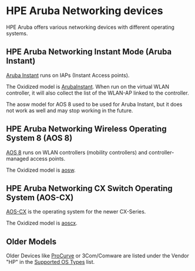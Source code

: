 # HPE Aruba Networking devices
HPE Aruba offers various networking devices with different operating systems.

## HPE Aruba Networking Instant Mode (Aruba Instant)
[Aruba Instant](https://www.arubanetworks.com/techdocs/ArubaDocPortal/content/cons-instant-home.htm)
runs on IAPs (Instant Access points).

The Oxidized model is [ArubaInstant](/lib/oxidized/model/arubainstant.rb).
When run on the virtual WLAN controller, it will also collect the list of the
WLAN-AP linked to the controller.

The aosw model for AOS 8 used to be used for Aruba Instant, but it does not work
as well and may stop working in the future.

## HPE Aruba Networking Wireless Operating System 8 (AOS 8)
[AOS 8](https://www.arubanetworks.com/techdocs/ArubaDocPortal/content/cons-aos-home.htm)
runs on WLAN controllers (mobility controllers) and controller-managed access
points.

The Oxidized model is [aosw](/lib/oxidized/model/aosw.rb).

## HPE Aruba Networking CX Switch Operating System (AOS-CX)
[AOS-CX](https://www.arubanetworks.com/techdocs/AOS-CX/help_portal/Content/home.htm)
is the operating system for the newer CX-Series.

The Oxidized model is [aoscx](/lib/oxidized/model/aoscx.rb).

## Older Models
Older Devices like [ProCurve](/lib/oxidized/model/procurve.rb) or 3Com/Comware
are listed under the Vendor "HP" in the
[Supported OS Types](/docs/Supported-OS-Types.md) list.

